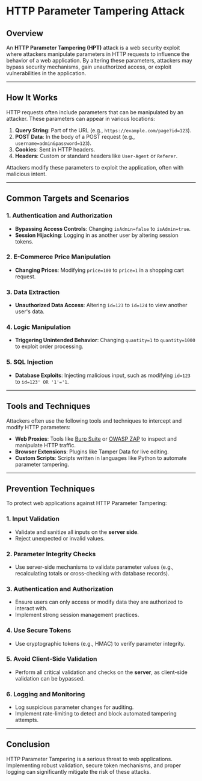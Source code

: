 # HTTP Parameter Tampering Attack

## Overview

An **HTTP Parameter Tampering (HPT)** attack is a web security exploit where attackers manipulate parameters in HTTP requests to influence the behavior of a web application. By altering these parameters, attackers may bypass security mechanisms, gain unauthorized access, or exploit vulnerabilities in the application.

---

## How It Works

HTTP requests often include parameters that can be manipulated by an attacker. These parameters can appear in various locations:

1. **Query String**: Part of the URL (e.g., `https://example.com/page?id=123`).
2. **POST Data**: In the body of a POST request (e.g., `username=admin&password=123`).
3. **Cookies**: Sent in HTTP headers.
4. **Headers**: Custom or standard headers like `User-Agent` or `Referer`.

Attackers modify these parameters to exploit the application, often with malicious intent.

---

## Common Targets and Scenarios

### 1. Authentication and Authorization
- **Bypassing Access Controls**: Changing `isAdmin=false` to `isAdmin=true`.
- **Session Hijacking**: Logging in as another user by altering session tokens.

### 2. E-Commerce Price Manipulation
- **Changing Prices**: Modifying `price=100` to `price=1` in a shopping cart request.

### 3. Data Extraction
- **Unauthorized Data Access**: Altering `id=123` to `id=124` to view another user's data.

### 4. Logic Manipulation
- **Triggering Unintended Behavior**: Changing `quantity=1` to `quantity=1000` to exploit order processing.

### 5. SQL Injection
- **Database Exploits**: Injecting malicious input, such as modifying `id=123` to `id=123' OR '1'='1`.

---

## Tools and Techniques

Attackers often use the following tools and techniques to intercept and modify HTTP parameters:

- **Web Proxies**: Tools like [Burp Suite](https://portswigger.net/burp) or [OWASP ZAP](https://owasp.org/www-project-zap/) to inspect and manipulate HTTP traffic.
- **Browser Extensions**: Plugins like Tamper Data for live editing.
- **Custom Scripts**: Scripts written in languages like Python to automate parameter tampering.

---

## Prevention Techniques

To protect web applications against HTTP Parameter Tampering:

### 1. Input Validation
- Validate and sanitize all inputs on the **server side**.
- Reject unexpected or invalid values.

### 2. Parameter Integrity Checks
- Use server-side mechanisms to validate parameter values (e.g., recalculating totals or cross-checking with database records).

### 3. Authentication and Authorization
- Ensure users can only access or modify data they are authorized to interact with.
- Implement strong session management practices.

### 4. Use Secure Tokens
- Use cryptographic tokens (e.g., HMAC) to verify parameter integrity.

### 5. Avoid Client-Side Validation
- Perform all critical validation and checks on the **server**, as client-side validation can be bypassed.

### 6. Logging and Monitoring
- Log suspicious parameter changes for auditing.
- Implement rate-limiting to detect and block automated tampering attempts.

---

## Conclusion

HTTP Parameter Tampering is a serious threat to web applications. Implementing robust validation, secure token mechanisms, and proper logging can significantly mitigate the risk of these attacks.
